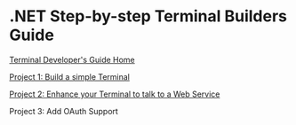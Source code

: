 # .NET Step-by-step Terminal Builders Guide

[Terminal Developer's Guide Home](https://github.com/Fr8org/Fr8Core/blob/FR-3375/Docs/ForDevelopers/DevelopmentGuides/TerminalDevelopmentGuide.md)

[Project 1: Build a simple Terminal](https://github.com/Fr8org/Fr8Core/blob/FR-3375/Docs/ForDevelopers/DevelopmentGuides/TerminalTutorial-Part%201.md)

[Project 2: Enhance your Terminal to talk to a Web Service](https://github.com/Fr8org/Fr8Core/blob/FR-3375/Docs/ForDevelopers/DevelopmentGuides/TerminalTutorial-Part2.md)

Project 3: Add OAuth Support



